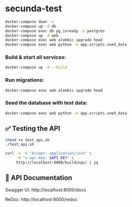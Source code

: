# secunda-test
```bash
docker-compose down -v
docker-compose up -d db
docker-compose exec db pg_isready -U postgres
docker-compose up -d web
docker-compose exec web alembic upgrade head
docker-compose exec web python -m app.scripts.seed_data
``` 


### Build & start all services:
```bash
docker-compose up -d --build
``` 
### Run migrations:
```bash
docker-compose exec web alembic upgrade head
``` 
### Seed the database with test data:
```bash
docker-compose exec web python -m app.scripts.seed_data
``` 
 ## ✅ Testing the API
```bash
chmod +x test_api.sh
./test_api.sh
``` 
```bash
curl -s -H "Accept: application/json" \
     -H "x-api-key: $API_KEY" \
     http://localhost:8000/buildings/ | jq
``` 


 ## 📖 API Documentation
Swagger UI: http://localhost:8000/docs

ReDoc: http://localhost:8000/redoc